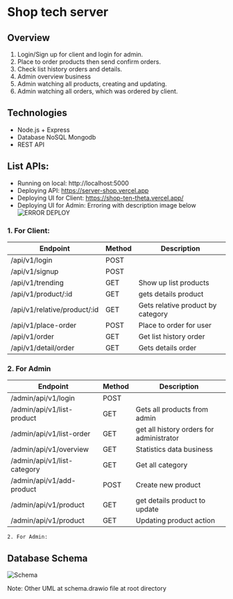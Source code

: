 # Shop tech server
## Overview 
1. Login/Sign up for client and login for admin.
2. Place to order products then send confirm orders.
3. Check list history orders and details.
4. Admin overview business
5. Admin watching all products, creating and updating.
6. Admin watching all orders, which was ordered by client.
## Technologies 
- Node.js + Express
- Database NoSQL Mongodb
- REST API
## List APIs:
- Running on local: http://localhost:5000
- Deploying API: https://server-shop.vercel.app
- Deploying UI for Client: https://shop-ten-theta.vercel.app/
- Deploying UI for Admin: Erroring with description image below
![ERROR DEPLOY](https://i.postimg.cc/Fz3JWfJS/Error-deploy-vercel.png)
### 1. For Client:

| Endpoint | Method | Description |
|---|---|--- |
| /api/v1/login | POST ||
| /api/v1/signup| POST ||
| /api/v1/trending | GET | Show up list products |
| /api/v1/product/:id | GET | gets details product |
| /api/v1/relative/product/:id | GET | Gets relative product by category |
| /api/v1/place-order | POST | Place to order for user |
| /api/v1/order | GET | Get list history order | 
| /api/v1/detail/order | GET | Gets details order |

### 2. For Admin

| Endpoint | Method | Description |
|---|---|--- |
| /admin/api/v1/login | POST | |
| /admin/api/v1/list-product | GET | Gets all products from admin |
| /admin/api/v1/list-order | GET | get all history orders for administrator 
| /admin/api/v1/overview | GET | Statistics data business |
| /admin/api/v1/list-category | GET | Get all category |
| /admin/api/v1/add-product | POST | Create new product |
| /admin/api/v1/product | GET | get details product to update |
| /admin/api/v1/product | GET | Updating product action |

    2. For Admin:

## Database Schema

![Schema](https://i.postimg.cc/7LCVXCN6/schema.png)

Note: Other UML at schema.drawio file at root directory

